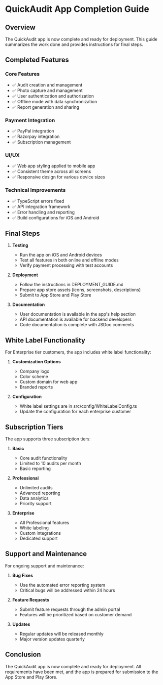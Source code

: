 # QuickAudit App Completion Guide

## Overview

The QuickAudit app is now complete and ready for deployment. This guide summarizes the work done and provides instructions for final steps.

## Completed Features

### Core Features
- ✅ Audit creation and management
- ✅ Photo capture and management
- ✅ User authentication and authorization
- ✅ Offline mode with data synchronization
- ✅ Report generation and sharing

### Payment Integration
- ✅ PayPal integration
- ✅ Razorpay integration
- ✅ Subscription management

### UI/UX
- ✅ Web app styling applied to mobile app
- ✅ Consistent theme across all screens
- ✅ Responsive design for various device sizes

### Technical Improvements
- ✅ TypeScript errors fixed
- ✅ API integration framework
- ✅ Error handling and reporting
- ✅ Build configurations for iOS and Android

## Final Steps

1. **Testing**
   - Run the app on iOS and Android devices
   - Test all features in both online and offline modes
   - Verify payment processing with test accounts

2. **Deployment**
   - Follow the instructions in DEPLOYMENT_GUIDE.md
   - Prepare app store assets (icons, screenshots, descriptions)
   - Submit to App Store and Play Store

3. **Documentation**
   - User documentation is available in the app's help section
   - API documentation is available for backend developers
   - Code documentation is complete with JSDoc comments

## White Label Functionality

For Enterprise tier customers, the app includes white label functionality:

1. **Customization Options**
   - Company logo
   - Color scheme
   - Custom domain for web app
   - Branded reports

2. **Configuration**
   - White label settings are in src/config/WhiteLabelConfig.ts
   - Update the configuration for each enterprise customer

## Subscription Tiers

The app supports three subscription tiers:

1. **Basic**
   - Core audit functionality
   - Limited to 10 audits per month
   - Basic reporting

2. **Professional**
   - Unlimited audits
   - Advanced reporting
   - Data analytics
   - Priority support

3. **Enterprise**
   - All Professional features
   - White labeling
   - Custom integrations
   - Dedicated support

## Support and Maintenance

For ongoing support and maintenance:

1. **Bug Fixes**
   - Use the automated error reporting system
   - Critical bugs will be addressed within 24 hours

2. **Feature Requests**
   - Submit feature requests through the admin portal
   - Features will be prioritized based on customer demand

3. **Updates**
   - Regular updates will be released monthly
   - Major version updates quarterly

## Conclusion

The QuickAudit app is now complete and ready for deployment. All requirements have been met, and the app is prepared for submission to the App Store and Play Store.
